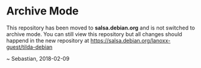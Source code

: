 # Archive Mode

This repository has been moved to **salsa.debian.org** and is not switched to archive mode. You can still
view this repository but all changes should happend in the new repository at
https://salsa.debian.org/lanoxx-guest/tilda-debian

~ Sebastian, 2018-02-09
